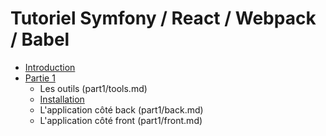 # Tutoriel Symfony \/ React \/ Webpack \/ Babel

* [Introduction](README.md)
* [Partie 1](part1/README.md) 
  * Les outils (part1/tools.md) 
  * [Installation](part1/installation.md)
  * L'application côté back (part1/back.md)
  * L'application côté front (part1/front.md)



